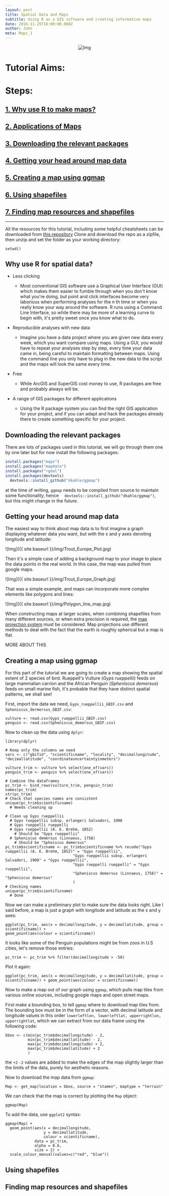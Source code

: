 ```yaml
---
layout: post
title: Spatial Data and Maps
subtitle: Using R as a GIS software and creating informative maps
date: 2016-11-25T16:00:00.000Z
author: John
meta: Maps_1
---
```


<div class="block">
  <center>
  <img src="{{ site.baseurl }}/img/tutheader_maps.jpg" alt="Img">
</center>
</div>

# Tutorial Aims:

# Steps:

## [1\. Why use R to make maps?](#why)

## [2\. Applications of Maps](#uses)

## [3\. Downloading the relevant packages](#download)

## [4\. Getting your head around map data](#map_data)

## [5\. Creating a map using ggmap](#create)

## [6\. Using shapefiles](#shp)

## [7\. Finding map resources and shapefiles](#resources)

--------------------------------------------------------------------------------
All the resources for this tutorial, including some helpful cheatsheets can be downloaded from [this repository](.) Clone and download the repo as a zipfile, then unzip and set the folder as your working directory:

```
setwd()
```

<a name="why"></a>

## Why use R for spatial data?

- Less clicking 
  - Most conventional GIS software use a Graphical User Interface (GUI) which makes them easier to fumble through when you don't know what you're doing, but point and click interfaces become very laborious when performing analyses for the _n_ th time or when you really know your way around the software. R runs using a Command Line Interface, so while there may be more of a learning curve to begin with, it's pretty sweet once you know what to do.

- Reproducible analyses with new data
  - Imagine you have a data project where you are given new data every week, which you want compare using maps. Using a GUI, you would have to repeat your analyses step by step, every time your data came in, being careful to maintain formatting between maps. Using the command line you only have to plug in the new data to the script and the maps will look the same every time.

- Free
  - While ArcGIS and SuperGIS cost money to use, R packages are free and probably always will be.

- A range of GIS packages for different applications
  - Using the R package system you can find the right GIS application for your project, and if you can adapt and hack the packages already there to create something specific for your project.
  
<a name="download"></a>
  
## Downloading the relevant packages

There are lots of packages used in this tutorial, we will go through them one by one later but for now install the following packages:

```r
install.packages("maps")
install.packages("mapdata")
install.packages("rgdal")
install.packages(devtools)
  devtools::install_github("dkahle/ggmap")
```
at the time of writing, `ggmap` needs to be compiled from source to maintain some functionality, hence `  devtools::install_github("dkahle/ggmap")`, but this might change in the future.

<a name="map_data"></a>

## Getting your head around map data

The easiest way to think about map data is to first imagine a graph displaying whatever data you want, but with the x and y axes denoting longitude and latitude:

![Img]({{ site.baseurl }}/img/Trout_Europe_Plot.jpg)

Then it's a simple case of adding a background map to your image to place the data points in the real world. In this case, the map was pulled from google maps.

![Img]({{ site.baseurl }}/img/Trout_Europe_Graph.jpg)

That was a simple example, and maps can incorporate more complex elements like polygons and lines:

![Img]({{ site.baseurl }}/img/Polygon_line_map.jpg)

When constructing maps at larger scales, when combining shapefiles from many different sources, or when extra precision is required, the [map projection system](http://xkcd.com/977/) must be considered. Map projections use different methods to deal with the fact that the earth is roughly spherical but a map is flat.

MORE ABOUT THIS

## Creating a map using ggmap

For this part of the tutorial we are going to create a map showing the spatial extent of 2 species of bird.  Rueppell's Vulture (_Gyps rueppellii_) feeds on large mammalian carrion and the African Penguin (_Spheniscus demersus_) feeds on small marine fish, it's probable that they have distinct spatial patterns, we shall see!

First, import the data we need, `Gyps_rueppellii_GBIF.csv` and `Spheniscus_dermersus_GBIF.csv`:

```
vulture <- read.csv(Gyps_rueppellii_GBIF.csv)
penguin <- read.csv(Spheniscus_demersus_GBIF.csv)
```

Now to clean up the data using `dplyr`:

```
library(dplyr)

# Keep only the columns we need
vars <- c("gbifid", "scientificname", "locality", "decimallongitude", "decimallatitude", "coordinateuncertaintyinmeters")

vulture_trim <- vulture %>% select(one_of(vars))
penguin_trim <- penguin %>% select(one_of(vars))

# Combine the dataframes
pc_trim <- bind_rows(vulture_trim, penguin_trim)
names(pc_trim)
str(pc_trim)
# Check that species names are consistent
unique(pc_trim$scientificname)
  # Needs cleaning up

# Clean up Gyps rueppellii
  # Gyps rueppellii subsp. erlangeri Salvadori, 1908
  # Gyps rueppelli rueppelli
  # Gyps rueppellii (A. E. Brehm, 1852)
    # Should be "Gyps rueppellii"
  # Spheniscus demersus (Linnaeus, 1758)
    # Should be "Spheiscus demersus"
pc_trim$scientificname <- pc_trim$scientificname %>% recode("Gyps rueppellii (A. E. Brehm, 1852)" = "Gyps rueppellii", 
                              "Gyps rueppellii subsp. erlangeri Salvadori, 1908" = "Gyps rueppellii", 
                              "Gyps rueppelli rueppelli" = "Gyps rueppellii",
                              "Spheniscus demersus (Linnaeus, 1758)" = "Spheniscus demersus"
                              )
# Checking names
unique(pc_trim$scientificname)
  # Done
```

Now we can make a preliminary plot to make sure the data looks right. Like I said before, a map is just a graph with longitude and latitude as the x and y axes:

```
ggplot(pc_trim, aes(x = decimallongitude, y = decimallatitude, group = scientificname)) +
geom_point(aes(colour = scientificname))
```

It looks like some of the Penguin populations might be from zoos in U.S cities, let's remove those entries:

```
pc_trim <- pc_trim %>% filter(decimallongitude > -50)
```

Plot it again:

```
ggplot(pc_trim, aes(x = decimallongitude, y = decimallatitude, group = scientificname)) + geom_point(aes(colour = scientificname))
```

Now to make a map out of our graph using `ggmap`, which pulls map tiles from various online sources, including google maps and open street maps.

First make a bounding box, to tell `ggmap` where to download map tiles from. The bounding box must be in the form of a vector, with decimal latitude and longitude values in this order `lowerleftlon, lowerleftlat, upperrightlon, upperrightlat`, which we can extract from our data frame using the following code:

```
bbox <- c(min(pc_trim$decimallongitude) - 2,
          min(pc_trim$decimallatitude) - 2,
          max(pc_trim$decimallongitude) + 2,
          max(pc_trim$decimallatitude) + 2
          )
```

the `+2` `-2` values are added to make the edges of the map slightly larger than the limits of the data, purely for aesthetic reasons.

Now to download the map data from `ggmap`:

```
Map <- get_map(location = bbox, source = "stamen", maptype = "terrain"
```

We can check that the map is correct by plotting the `Map` object:

```
ggmap(Map)
```

To add the data, use `ggplot2` syntax:

```
ggmap(Map) +
  geom_point(aes(x = decimallongitude,
                 y = decimallatitude, 
                 colour = scientificname),
             data = pc_trim, 
             alpha = 0.6,
             size = 2) +
  scale_colour_manual(values=c("red", "blue"))
```



## Using shapefiles

## Finding map resources and shapefiles








  
